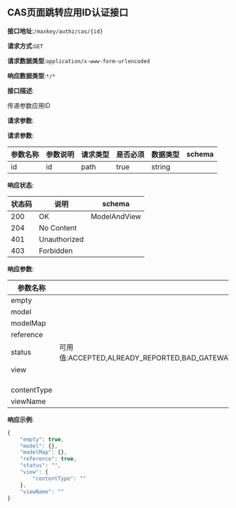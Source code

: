 

## CAS页面跳转应用ID认证接口


**接口地址**:`/maxkey/authz/cas/{id}`


**请求方式**:`GET`


**请求数据类型**:`application/x-www-form-urlencoded`


**响应数据类型**:`*/*`


**接口描述**:<p>传递参数应用ID</p>



**请求参数**:


**请求参数**:


| 参数名称 | 参数说明 | 请求类型    | 是否必须 | 数据类型 | schema |
| -------- | -------- | ----- | -------- | -------- | ------ |
|id|id|path|true|string||


**响应状态**:


| 状态码 | 说明 | schema |
| -------- | -------- | ----- | 
|200|OK|ModelAndView|
|204|No Content||
|401|Unauthorized||
|403|Forbidden||


**响应参数**:


| 参数名称 | 参数说明 | 类型 | schema |
| -------- | -------- | ----- |----- | 
|empty||boolean||
|model||object||
|modelMap||object||
|reference||boolean||
|status|可用值:ACCEPTED,ALREADY_REPORTED,BAD_GATEWAY,BAD_REQUEST,BANDWIDTH_LIMIT_EXCEEDED,CHECKPOINT,CONFLICT,CONTINUE,CREATED,DESTINATION_LOCKED,EXPECTATION_FAILED,FAILED_DEPENDENCY,FORBIDDEN,FOUND,GATEWAY_TIMEOUT,GONE,HTTP_VERSION_NOT_SUPPORTED,IM_USED,INSUFFICIENT_SPACE_ON_RESOURCE,INSUFFICIENT_STORAGE,INTERNAL_SERVER_ERROR,I_AM_A_TEAPOT,LENGTH_REQUIRED,LOCKED,LOOP_DETECTED,METHOD_FAILURE,METHOD_NOT_ALLOWED,MOVED_PERMANENTLY,MOVED_TEMPORARILY,MULTIPLE_CHOICES,MULTI_STATUS,NETWORK_AUTHENTICATION_REQUIRED,NON_AUTHORITATIVE_INFORMATION,NOT_ACCEPTABLE,NOT_EXTENDED,NOT_FOUND,NOT_IMPLEMENTED,NOT_MODIFIED,NO_CONTENT,OK,PARTIAL_CONTENT,PAYLOAD_TOO_LARGE,PAYMENT_REQUIRED,PERMANENT_REDIRECT,PRECONDITION_FAILED,PRECONDITION_REQUIRED,PROCESSING,PROXY_AUTHENTICATION_REQUIRED,REQUESTED_RANGE_NOT_SATISFIABLE,REQUEST_ENTITY_TOO_LARGE,REQUEST_HEADER_FIELDS_TOO_LARGE,REQUEST_TIMEOUT,REQUEST_URI_TOO_LONG,RESET_CONTENT,SEE_OTHER,SERVICE_UNAVAILABLE,SWITCHING_PROTOCOLS,TEMPORARY_REDIRECT,TOO_EARLY,TOO_MANY_REQUESTS,UNAUTHORIZED,UNAVAILABLE_FOR_LEGAL_REASONS,UNPROCESSABLE_ENTITY,UNSUPPORTED_MEDIA_TYPE,UPGRADE_REQUIRED,URI_TOO_LONG,USE_PROXY,VARIANT_ALSO_NEGOTIATES|string||
|view||View|View|
|&emsp;&emsp;contentType||string||
|viewName||string||


**响应示例**:
```javascript
{
	"empty": true,
	"model": {},
	"modelMap": {},
	"reference": true,
	"status": "",
	"view": {
		"contentType": ""
	},
	"viewName": ""
}
```